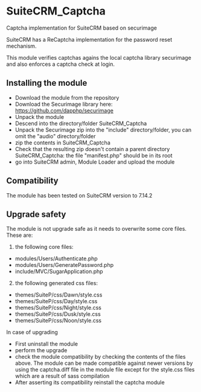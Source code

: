 # SuiteCRM_Captcha
Captcha implementation for SuiteCRM based on securimage

SuiteCRM has a ReCaptcha implementation for the password reset mechanism.

This module verifies captchas agains the local captcha library securimage and also enforces a captcha check at login.

## Installing the module

 - Download the module from the repository
 - Download the Securimage library here: https://github.com/dapphp/securimage
 - Unpack the module
 - Descend into the directory/folder SuiteCRM_Captcha
 - Unpack the Securimage zip into the "include" directory/folder, you can omit the "audio" directory/folder
 - zip the contents in SuiteCRM_Captcha
 - Check that the resulting zip doesn't contain a parent directory SuiteCRM_Captcha: the file "manifest.php" should be in its root
 - go into SuiteCRM admin, Module Loader and upload the module
 
## Compatibility
The module has been tested on SuiteCRM version to 7.14.2
 
## Upgrade safety
The module is not upgrade safe as it needs to overwrite some core files. These are:

1. the following core files:
  - modules/Users/Authenticate.php
  - modules/Users/GeneratePassword.php
  - include/MVC/SugarApplication.php

2. the following generated css files:
  - themes/SuiteP/css/Dawn/style.css
  - themes/SuiteP/css/Day/style.css
  - themes/SuiteP/css/Night/style.css
  - themes/SuiteP/css/Dusk/style.css
  - themes/SuiteP/css/Noon/style.css
  
In case of upgrading
 - First uninstall the module
 - perform the upgrade
 - check the module compatibility by checking the contents of the files above. The module can be made compatible against newer versions by using the captcha.diff file in the module file except for the style.css files which are a result of sass compilation
 - After asserting its compatibility reinstall the captcha module
